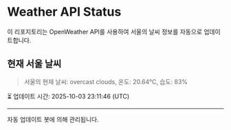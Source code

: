 
# Weather API Status

이 리포지토리는 OpenWeather API를 사용하여 서울의 날씨 정보를 자동으로 업데이트합니다.

## 현재 서울 날씨
> 서울의 현재 날씨: overcast clouds, 온도: 20.64°C, 습도: 83%

⏳ 업데이트 시간: 2025-10-03 23:11:46 (UTC)

---
자동 업데이트 봇에 의해 관리됩니다.
